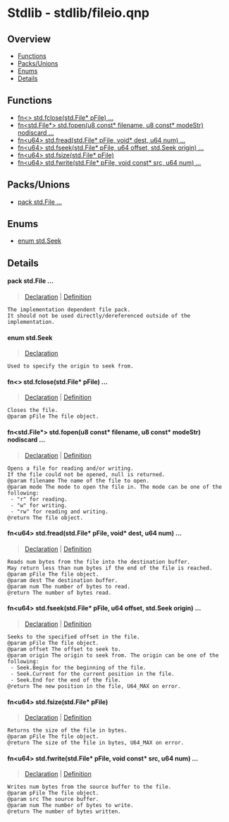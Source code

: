 
# Stdlib - stdlib/fileio.qnp

## Overview
 - [Functions](#functions)
 - [Packs/Unions](#packs-unions)
 - [Enums](#enums)
 - [Details](#details)


## Functions
 - [fn\<\> std.fclose(std.File* pFile) ...](#ref_b22f7c263f044a29e642117d2d39847a)
 - [fn\<std.File*\> std.fopen(u8 const* filename, u8 const* modeStr) nodiscard ...](#ref_bf57bd08992bebb966d1c0d88ae50de1)
 - [fn\<u64\> std.fread(std.File* pFile, void* dest, u64 num) ...](#ref_10d0c6e373d8500ceb1d9794628e823a)
 - [fn\<u64\> std.fseek(std.File* pFile, u64 offset, std.Seek origin) ...](#ref_d1e2470da214740e3fc0a13f7eed784c)
 - [fn\<u64\> std.fsize(std.File* pFile)](#ref_1ca5f6d6314f10edfccf1f49cc047c1f)
 - [fn\<u64\> std.fwrite(std.File* pFile, void const* src, u64 num) ...](#ref_a43f0347f6eb625132afa900f842f059)

## Packs/Unions
 - [pack std.File ...](#ref_5a673db54053d0f4c25fcdd59770fdb8)

## Enums
 - [enum std.Seek](#ref_424a10d08b54be203be39f10408560ad)

## Details
#### <a id="ref_5a673db54053d0f4c25fcdd59770fdb8"/>pack std.File ...
> [Declaration](/stdlib/fileio.qnp?plain=1#L9) | [Definition](/stdlib/platform/linux/fileio.qnp?plain=1#L21)
```qinp
The implementation dependent file pack.
It should not be used directly/dereferenced outside of the implementation.
```
#### <a id="ref_424a10d08b54be203be39f10408560ad"/>enum std.Seek
> [Declaration](/stdlib/fileio.qnp?plain=1#L12)
```qinp
Used to specify the origin to seek from.
```
#### <a id="ref_b22f7c263f044a29e642117d2d39847a"/>fn\<\> std.fclose(std.File* pFile) ...
> [Declaration](/stdlib/fileio.qnp?plain=1#L57) | [Definition](/stdlib/platform/linux/fileio.qnp?plain=1#L81)
```qinp
Closes the file.
@param pFile The file object.
```
#### <a id="ref_bf57bd08992bebb966d1c0d88ae50de1"/>fn\<std.File*\> std.fopen(u8 const* filename, u8 const* modeStr) nodiscard ...
> [Declaration](/stdlib/fileio.qnp?plain=1#L23) | [Definition](/stdlib/platform/linux/fileio.qnp?plain=1#L24)
```qinp
Opens a file for reading and/or writing.
If the file could not be opened, null is returned.
@param filename The name of the file to open.
@param mode The mode to open the file in. The mode can be one of the following:
 - "r" for reading.
 - "w" for writing.
 - "rw" for reading and writing.
@return The file object.
```
#### <a id="ref_10d0c6e373d8500ceb1d9794628e823a"/>fn\<u64\> std.fread(std.File* pFile, void* dest, u64 num) ...
> [Declaration](/stdlib/fileio.qnp?plain=1#L31) | [Definition](/stdlib/platform/linux/fileio.qnp?plain=1#L51)
```qinp
Reads num bytes from the file into the destination buffer.
May return less than num bytes if the end of the file is reached.
@param pFile The file object.
@param dest The destination buffer.
@param num The number of bytes to read.
@return The number of bytes read.
```
#### <a id="ref_d1e2470da214740e3fc0a13f7eed784c"/>fn\<u64\> std.fseek(std.File* pFile, u64 offset, std.Seek origin) ...
> [Declaration](/stdlib/fileio.qnp?plain=1#L48) | [Definition](/stdlib/platform/linux/fileio.qnp?plain=1#L65)
```qinp
Seeks to the specified offset in the file.
@param pFile The file object.
@param offset The offset to seek to.
@param origin The origin to seek from. The origin can be one of the following:
 - Seek.Begin for the beginning of the file.
 - Seek.Current for the current position in the file.
 - Seek.End for the end of the file.
@return The new position in the file, U64_MAX on error.
```
#### <a id="ref_1ca5f6d6314f10edfccf1f49cc047c1f"/>fn\<u64\> std.fsize(std.File* pFile)
> [Declaration](/stdlib/fileio.qnp?plain=1#L53) | [Definition](/stdlib/fileio.qnp?plain=1#L63)
```qinp
Returns the size of the file in bytes.
@param pFile The file object.
@return The size of the file in bytes, U64_MAX on error.
```
#### <a id="ref_a43f0347f6eb625132afa900f842f059"/>fn\<u64\> std.fwrite(std.File* pFile, void const* src, u64 num) ...
> [Declaration](/stdlib/fileio.qnp?plain=1#L38) | [Definition](/stdlib/platform/linux/fileio.qnp?plain=1#L58)
```qinp
Writes num bytes from the source buffer to the file.
@param pFile The file object.
@param src The source buffer.
@param num The number of bytes to write.
@return The number of bytes written.
```

